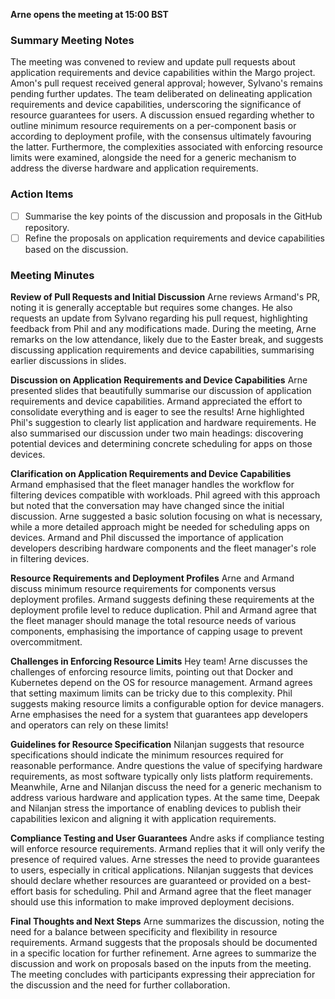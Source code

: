 **Arne opens the meeting at 15:00 BST**

### Summary Meeting Notes
The meeting was convened to review and update pull requests about application requirements and device capabilities within the Margo project. Amon's pull request received general approval; however, Sylvano's remains pending further updates. The team deliberated on delineating application requirements and device capabilities, underscoring the significance of resource guarantees for users. A discussion ensued regarding whether to outline minimum resource requirements on a per-component basis or according to deployment profile, with the consensus ultimately favouring the latter. Furthermore, the complexities associated with enforcing resource limits were examined, alongside the need for a generic mechanism to address the diverse hardware and application requirements.

### Action Items
- [ ] Summarise the key points of the discussion and proposals in the GitHub repository.
- [ ] Refine the proposals on application requirements and device capabilities based on the discussion.

### Meeting Minutes

**Review of Pull Requests and Initial Discussion**
Arne reviews Armand's PR, noting it is generally acceptable but requires some changes. He also requests an update from Sylvano regarding his pull request, highlighting feedback from Phil and any modifications made. During the meeting, Arne remarks on the low attendance, likely due to the Easter break, and suggests discussing application requirements and device capabilities, summarising earlier discussions in slides.

**Discussion on Application Requirements and Device Capabilities**
Arne presented slides that beautifully summarise our discussion of application requirements and device capabilities. Armand appreciated the effort to consolidate everything and is eager to see the results! Arne highlighted Phil's suggestion to clearly list application and hardware requirements. He also summarised our discussion under two main headings: discovering potential devices and determining concrete scheduling for apps on those devices.

**Clarification on Application Requirements and Device Capabilities**
Armand emphasised that the fleet manager handles the workflow for filtering devices compatible with workloads. Phil agreed with this approach but noted that the conversation may have changed since the initial discussion. Arne suggested a basic solution focusing on what is necessary, while a more detailed approach might be needed for scheduling apps on devices. Armand and Phil discussed the importance of application developers describing hardware components and the fleet manager's role in filtering devices.

**Resource Requirements and Deployment Profiles**
Arne and Armand discuss minimum resource requirements for components versus deployment profiles. Armand suggests defining these requirements at the deployment profile level to reduce duplication. Phil and Armand agree that the fleet manager should manage the total resource needs of various components, emphasising the importance of capping usage to prevent overcommitment.

**Challenges in Enforcing Resource Limits**
Hey team! Arne discusses the challenges of enforcing resource limits, pointing out that Docker and Kubernetes depend on the OS for resource management. Armand agrees that setting maximum limits can be tricky due to this complexity. Phil suggests making resource limits a configurable option for device managers. Arne emphasises the need for a system that guarantees app developers and operators can rely on these limits!

**Guidelines for Resource Specification**
Nilanjan suggests that resource specifications should indicate the minimum resources required for reasonable performance. Andre questions the value of specifying hardware requirements, as most software typically only lists platform requirements. Meanwhile, Arne and Nilanjan discuss the need for a generic mechanism to address various hardware and application types. At the same time, Deepak and Nilanjan stress the importance of enabling devices to publish their capabilities lexicon and aligning it with application requirements.

**Compliance Testing and User Guarantees**
Andre asks if compliance testing will enforce resource requirements. Armand replies that it will only verify the presence of required values. Arne stresses the need to provide guarantees to users, especially in critical applications. Nilanjan suggests that devices should declare whether resources are guaranteed or provided on a best-effort basis for scheduling. Phil and Armand agree that the fleet manager should use this information to make improved deployment decisions.

**Final Thoughts and Next Steps**
Arne summarizes the discussion, noting the need for a balance between specificity and flexibility in resource requirements.
Armand suggests that the proposals should be documented in a specific location for further refinement.
Arne agrees to summarize the discussion and work on proposals based on the inputs from the meeting.
The meeting concludes with participants expressing their appreciation for the discussion and the need for further collaboration.
